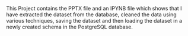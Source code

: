This Project contains the PPTX file and an IPYNB file which shows that I have extracted the dataset from the database, cleaned the data using various techniques, saving the dataset and then loading the dataset in a newly created schema in the PostgreSQL database.
